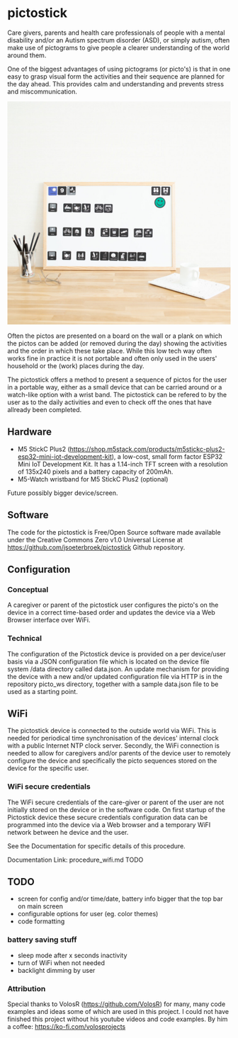 # pictostick
Care givers, parents and health care professionals of people with a mental disability and/or 
an Autism spectrum disorder (ASD), or simply autism, often make use of pictograms to give
people a clearer understanding of the world around them. 

One of the biggest advantages of using pictograms (or picto's) is that in one 
easy to grasp visual form the activities and their sequence are planned for the day ahead. This
provides calm and understanding and prevents stress and miscommunication.

![a typical picto board](https://github.com/jsoeterbroek/pictostick/blob/main/assets/1911376602.jpg?raw=true)

Often the pictos are presented on a board on the wall or a plank on which the pictos can be
added (or removed during the day) showing the activities and the order in which these take place.
While this low tech way often works fine in practice it is not portable and often only used in
the users' household or the (work) places during the day.



The pictostick offers a method to present a sequence of pictos for the user in a portable way,
either as a small device that can be carried around or a watch-like option with a wrist band.
The pictostick can be refered to by the user as to the daily activities and even to check off the
ones that have allready been completed.

## Hardware

* M5 StickC Plus2 (https://shop.m5stack.com/products/m5stickc-plus2-esp32-mini-iot-development-kit), 
  a low-cost, small form factor ESP32 Mini IoT Development Kit.
  It has a 1.14-inch TFT screen with a resolution of 135x240 pixels and a battery capacity of 200mAh.
* M5-Watch wristband for M5 StickC Plus2 (optional)

Future possibly bigger device/screen.

## Software
The code for the pictostick is Free/Open Source software made available under the 
Creative Commons Zero v1.0 Universal License at 
https://github.com/jsoeterbroek/pictostick Github repository.

## Configuration

### Conceptual
A caregiver or parent of the pictostick user configures the picto's on the device in 
a correct time-based order and updates the device via a Web Browser interface over
WiFi.

### Technical
The configuration of the Pictostick device is provided on a per device/user basis via a 
JSON configuration file which is located on the device file system /data directory 
called data.json.
An update mechanism for providing the device with a new
and/or updated configuration file via HTTP is in the repository picto_ws directory,
together with a sample data.json file to be used as a starting point.

## WiFi
The pictostick device is connected to the outside world via WiFi. This is needed for
periodical time synchronisation of the devices' internal clock with a public 
Internet NTP clock server. Secondly, the WiFi connection is needed to allow for 
caregivers and/or parents of the device user to remotely configure the device and
specifically the picto sequences stored on the device for the specific user.


### WiFi secure credentials 
The WiFi secure
credentials of the care-giver or parent of the user are not initially stored on the 
device or in the software code. On first startup of the Pictostick device these 
secure credentials configuration data can be programmed into the device via a Web
browser and a temporary WiFI network between he device and the user. 

See the Documentation for specific details of this procedure.

Documentation Link: procedure_wifi.md  TODO

## TODO
* screen for config and/or time/date, battery info bigger that the top bar on main screen
* configurable options for user (eg. color themes)
* code formatting

### battery saving stuff
* sleep mode after x seconds inactivity
* turn of WiFi when not needed
* backlight dimming by user

### Attribution
Special thanks to VolosR (https://github.com/VolosR) for many, many code examples and ideas
some of which are used in this project. I could not have finished this project without his
youtube videos and code examples. By him a coffee: https://ko-fi.com/volosprojects
